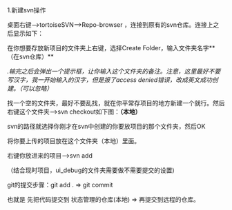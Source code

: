 1.新建svn操作

桌面右键–>tortoiseSVN–>Repo-browser ，连接到原有的svn仓库。连接上之后显示如下：

在你想要存放新项目的文件夹上右键，选择Create Folder，输入文件夹名字**（在svn仓库）**

*.输完之后会弹出一个提示框，让你输入这个文件夹的备注。注意，这里最好不要写汉字，我一开始输入的汉字，但是报了access denied错误，改成英文成功创建。（可以忽略）*

找一个空的文件夹，最好不要乱找，就在你平常存项目的地方新建一个就行。然后右键这个文件夹–>svn checkout如下图：**（本地）**

svn的路径就选择你刚才在svn中创建的你要放项目的那个文件夹，然后OK

将你要上传的项目放在这个文件夹（本地）里面。

右键你放进来的项目–>svn add

（结合现时项目，ui_debug的文件夹需要做不需要提交的设置)

git的提交步骤：git add . => git commit 

也就是 先把代码提交到 状态管理的仓库(本地) => 再提交到远程的仓库。

